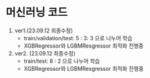 # 머신러닝 코드
1. ver1.(23.09.12 최종수정)
   -  train/validation/test: 5 : 3: 3 으로 나누어 학습
   - XGBRegressor와 LGBMResgressor 최적화 진행중
2. ver2. (23.09.12 최종수정)
   -  train/test: 8 : 2 으로 나누어 학습
   -  XGBRegressor와 LGBMResgressor 최적화 진행중
